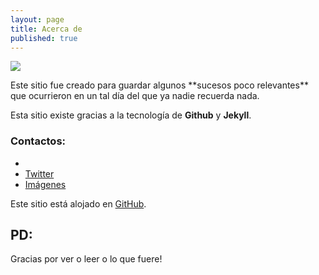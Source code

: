 ```yaml
---
layout: page
title: Acerca de
published: true
---
```

![]({{site.baseurl}}/)
<p class="message">
Este sitio fue creado para guardar algunos **sucesos poco relevantes** que ocurrieron en un tal día del que ya nadie recuerda nada.
</p>

Esta sitio existe gracias a la tecnología de **Github** y **Jekyll**.

### Contactos:

* [E-mail]: _**info@escobar.eu.org**_
* [Twitter](https://twitter.com/DanielEscobarW)
* [Imágenes](http://daeshu.eu.org)

Este sitio está alojado en [GitHub](https://github.com/).

## PD:

Gracias por ver o leer o lo que fuere!
